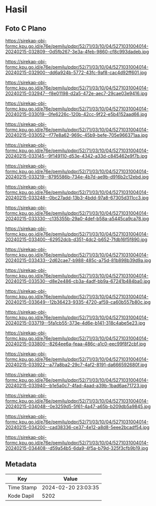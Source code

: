 # Hasil

## Foto C Plano

https://sirekap-obj-formc.kpu.go.id/e76e/pemilu/pdpr/52/71/03/10/04/5271031004014-20240215-032809--0d5fb267-3e3a-4feb-9860-cf8c993dadeb.jpg

https://sirekap-obj-formc.kpu.go.id/e76e/pemilu/pdpr/52/71/03/10/04/5271031004014-20240215-032900--dd6a924b-5772-43fc-9af8-cac4d92ff601.jpg

https://sirekap-obj-formc.kpu.go.id/e76e/pemilu/pdpr/52/71/03/10/04/5271031004014-20240215-032947--f8e01198-d2a5-472e-aec7-29cae03e9416.jpg

https://sirekap-obj-formc.kpu.go.id/e76e/pemilu/pdpr/52/71/03/10/04/5271031004014-20240215-033019--0fe6226c-120b-42cc-9f22-e5b4152aad66.jpg

https://sirekap-obj-formc.kpu.go.id/e76e/pemilu/pdpr/52/71/03/10/04/5271031004014-20240215-033052--f77e8a62-969c-45b9-befe-705e966371aa.jpg

https://sirekap-obj-formc.kpu.go.id/e76e/pemilu/pdpr/52/71/03/10/04/5271031004014-20240215-033145--9f149110-d53e-4342-a33d-c845462e9f7b.jpg

https://sirekap-obj-formc.kpu.go.id/e76e/pemilu/pdpr/52/71/03/10/04/5271031004014-20240215-033219--8795586b-734e-4b7d-ae9b-d916b2c12ebd.jpg

https://sirekap-obj-formc.kpu.go.id/e76e/pemilu/pdpr/52/71/03/10/04/5271031004014-20240215-033248--0bc27add-13b3-4bdd-97a8-67305d311cc3.jpg

https://sirekap-obj-formc.kpu.go.id/e76e/pemilu/pdpr/52/71/03/10/04/5271031004014-20240215-033330--c135355b-29a0-4def-b58a-a5445ca9ca78.jpg

https://sirekap-obj-formc.kpu.go.id/e76e/pemilu/pdpr/52/71/03/10/04/5271031004014-20240215-033400--62952dcb-d351-4dc2-b652-7fdb16f5f890.jpg

https://sirekap-obj-formc.kpu.go.id/e76e/pemilu/pdpr/52/71/03/10/04/5271031004014-20240215-033433--2d62cae7-b988-485c-a75d-81b898b39d9a.jpg

https://sirekap-obj-formc.kpu.go.id/e76e/pemilu/pdpr/52/71/03/10/04/5271031004014-20240215-033530--d8e2e486-cb3a-4adf-bb9a-67241b484ba0.jpg

https://sirekap-obj-formc.kpu.go.id/e76e/pemilu/pdpr/52/71/03/10/04/5271031004014-20240215-033649--12b36423-9335-4720-af59-ca60b557b80c.jpg

https://sirekap-obj-formc.kpu.go.id/e76e/pemilu/pdpr/52/71/03/10/04/5271031004014-20240215-033719--5fa1cb55-373e-4d6e-b141-318c4abe5e23.jpg

https://sirekap-obj-formc.kpu.go.id/e76e/pemilu/pdpr/52/71/03/10/04/5271031004014-20240215-033800--8264ee6a-feaa-486c-a1c0-eec99f8f2cbf.jpg

https://sirekap-obj-formc.kpu.go.id/e76e/pemilu/pdpr/52/71/03/10/04/5271031004014-20240215-033922--a77a8ba2-29c7-4af2-8191-da666592680f.jpg

https://sirekap-obj-formc.kpu.go.id/e76e/pemilu/pdpr/52/71/03/10/04/5271031004014-20240215-033940--b1e5a0c7-4fad-4aad-a39b-1bad6ae71723.jpg

https://sirekap-obj-formc.kpu.go.id/e76e/pemilu/pdpr/52/71/03/10/04/5271031004014-20240215-034048--0e3259d5-5f61-4a47-a65b-b209db5a9845.jpg

https://sirekap-obj-formc.kpu.go.id/e76e/pemilu/pdpr/52/71/03/10/04/5271031004014-20240215-034200--cad38336-ce37-4e12-a8d8-5eee2bcadf54.jpg

https://sirekap-obj-formc.kpu.go.id/e76e/pemilu/pdpr/52/71/03/10/04/5271031004014-20240215-034408--d59a54b5-6da9-4f5a-b79d-325f3cfb9b19.jpg


## Metadata

| Key        | Value               |
| ---------- | ------------------- |
| Time Stamp | 2024-02-20 23:03:35 |
| Kode Dapil | 5202                |



